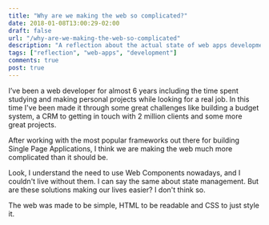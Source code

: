 ```yaml
---
title: "Why are we making the web so complicated?"
date: 2018-01-08T13:00:29-02:00
draft: false
url: "/why-are-we-making-the-web-so-complicated"
description: "A reflection about the actual state of web apps development and the core concept of the web: simplicity"
tags: ["reflection", "web-apps", "development"]
comments: true
post: true
---
```


I’ve been a web developer for almost 6 years including the time spent studying and making 
personal projects while looking for a real job. In this time I've been made it through some 
great challenges like building a budget system, a CRM to getting in touch with 2 million 
clients and some more great projects.

After working with the most popular frameworks out there for building Single Page Applications, 
I think we are making the web much more complicated than it should be.

Look, I understand the need to use Web Components nowadays, and I couldn't live without them. 
I can say the same about state management. But are these solutions making our lives easier? 
I don't think so.

The web was made to be simple, HTML to be readable and CSS to just style it.

